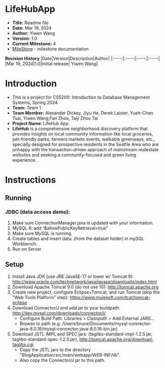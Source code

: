 # LifeHubApp

- **Title:** Readme file
- **Date:** Mar 19, 2024
- **Author:** Yiwen Wang
- **Version:** 1.0
- **Current Milestone:** 4
- [MileStone] - milestone documentation

**Revision History**
|Date|Version|Description|Author|
|:----:|:----:|:----:|:----:|
|Mar 19, 2024|1.0|Initial release| Yiwen Wang|

# Introduction
- This is a project for CS5200: Introduction to Database Management Systems, Spring 2024. 
- **Team:** Team 1
- **Team Member:** Alexander Dickey, Jiyu He, Derek Laister, Yueh-Chen Tsai, Yiwen Wang,Fan Zhou, Taiji Zhou Tai
- **Project Name**: LifeHub App
- **LifeHub** is a comprehensive neighborhood discovery platform that provides insights on local community information like local groceries, pet-friendly parks, farmers markets events, walkable greenways, etc., specially designed for prospective residents in the Seattle Area who are unhappy with the transaction-driven approach of mainstream realestate websites and seeking a community-focused and green living experience.

# Instructions 
## Running
### JDBC (data access demo):
1. Make sure ConnectionManager.java is updated with your information.
2. MySQL 8: add “&allowPublicKeyRetrieval=true”
3. Make sure MySQL is running.
4. Create tables and insert data. (from the dataset folder) in mySQL Workbench.
5. Run on Server

## Setup
1. Install Java JDK (use JRE JavaSE-17 or lower w/ Tomcat 9): http://www.oracle.com/technetwork/java/javase/downloads/index.html
2. Download Apache Tomcat 9.0 (do not use 10): http://tomcat.apache.org
3. Create new project, configure Eclipse+Tomcat, and run Tomcat (skip the “Web Tools Platform” step): https://www.mulesoft.com/tcat/tomcat-eclipse
4. Download Connector/J and add jar to your buildpath: http://dev.mysql.com/downloads/connector/j/
    - Configure Build Path: Libraries > Classpath > Add External JARS…
    - Browse to path (e.g. /Users/bruce/Documents/mysql-connector-java-8.0.16/mysql-connector-java-8.0.16-bin.jar)
5. Download JSTL IMPL and SPEC jars: (taglibs-standard-impl-1.2.5.jar, taglibs-standard-spec-1.2.5.jar), http://tomcat.apache.org/download-taglibs.cgi
    - Copy the JSTL jars to the directory "BlogApplication/src/main/webapp/WEB-INF/lib".
    - Also copy the Connector/J jar to this path.




[MileStone]:https://github.com/YiwenW312/LifeHubApp/blob/main/Doc/MileStone.md